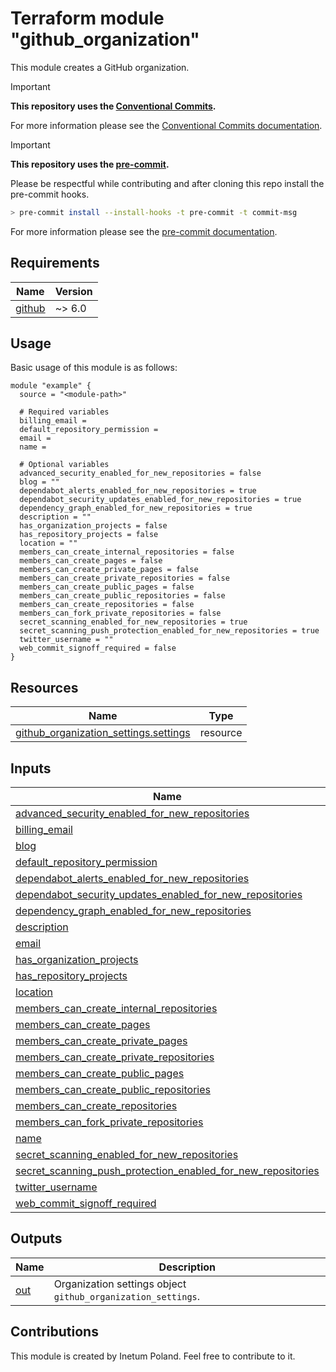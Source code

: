 # Terraform module "github_organization"

This module creates a GitHub organization.

> [!IMPORTANT]
> __This repository uses the [Conventional Commits](https://www.conventionalcommits.org/).__
>
> For more information please see the [Conventional Commits documentation](https://www.conventionalcommits.org/en/v1.0.0/#summary).

> [!IMPORTANT]
> __This repository uses the [pre-commit](https://pre-commit.com/).__
>
> Please be respectful while contributing and after cloning this repo install the pre-commit hooks.
> ```bash
> > pre-commit install --install-hooks -t pre-commit -t commit-msg
> ```
> For more information please see the [pre-commit documentation](https://pre-commit.com/).

<!-- BEGIN_AUTOMATED_TF_DOCS_BLOCK -->
## Requirements

| Name | Version |
|------|---------|
| <a name="requirement_github"></a> [github](#requirement\_github) | ~> 6.0 |

## Usage
Basic usage of this module is as follows:
```hcl
module "example" {
  source = "<module-path>"

  # Required variables
  billing_email =
  default_repository_permission =
  email =
  name =

  # Optional variables
  advanced_security_enabled_for_new_repositories = false
  blog = ""
  dependabot_alerts_enabled_for_new_repositories = true
  dependabot_security_updates_enabled_for_new_repositories = true
  dependency_graph_enabled_for_new_repositories = true
  description = ""
  has_organization_projects = false
  has_repository_projects = false
  location = ""
  members_can_create_internal_repositories = false
  members_can_create_pages = false
  members_can_create_private_pages = false
  members_can_create_private_repositories = false
  members_can_create_public_pages = false
  members_can_create_public_repositories = false
  members_can_create_repositories = false
  members_can_fork_private_repositories = false
  secret_scanning_enabled_for_new_repositories = true
  secret_scanning_push_protection_enabled_for_new_repositories = true
  twitter_username = ""
  web_commit_signoff_required = false
}
```

## Resources

| Name | Type |
|------|------|
| [github_organization_settings.settings](https://registry.terraform.io/providers/integrations/github/latest/docs/resources/organization_settings) | resource |

## Inputs

| Name | Description | Type | Default | Required |
|------|-------------|------|---------|:--------:|
| <a name="input_advanced_security_enabled_for_new_repositories"></a> [advanced\_security\_enabled\_for\_new\_repositories](#input\_advanced\_security\_enabled\_for\_new\_repositories) | n/a | `bool` | `false` | no |
| <a name="input_billing_email"></a> [billing\_email](#input\_billing\_email) | n/a | `string` | n/a | yes |
| <a name="input_blog"></a> [blog](#input\_blog) | n/a | `string` | `""` | no |
| <a name="input_default_repository_permission"></a> [default\_repository\_permission](#input\_default\_repository\_permission) | n/a | `string` | n/a | yes |
| <a name="input_dependabot_alerts_enabled_for_new_repositories"></a> [dependabot\_alerts\_enabled\_for\_new\_repositories](#input\_dependabot\_alerts\_enabled\_for\_new\_repositories) | n/a | `bool` | `true` | no |
| <a name="input_dependabot_security_updates_enabled_for_new_repositories"></a> [dependabot\_security\_updates\_enabled\_for\_new\_repositories](#input\_dependabot\_security\_updates\_enabled\_for\_new\_repositories) | n/a | `bool` | `true` | no |
| <a name="input_dependency_graph_enabled_for_new_repositories"></a> [dependency\_graph\_enabled\_for\_new\_repositories](#input\_dependency\_graph\_enabled\_for\_new\_repositories) | n/a | `bool` | `true` | no |
| <a name="input_description"></a> [description](#input\_description) | n/a | `string` | `""` | no |
| <a name="input_email"></a> [email](#input\_email) | n/a | `string` | n/a | yes |
| <a name="input_has_organization_projects"></a> [has\_organization\_projects](#input\_has\_organization\_projects) | n/a | `bool` | `false` | no |
| <a name="input_has_repository_projects"></a> [has\_repository\_projects](#input\_has\_repository\_projects) | n/a | `bool` | `false` | no |
| <a name="input_location"></a> [location](#input\_location) | n/a | `string` | `""` | no |
| <a name="input_members_can_create_internal_repositories"></a> [members\_can\_create\_internal\_repositories](#input\_members\_can\_create\_internal\_repositories) | n/a | `bool` | `false` | no |
| <a name="input_members_can_create_pages"></a> [members\_can\_create\_pages](#input\_members\_can\_create\_pages) | n/a | `bool` | `false` | no |
| <a name="input_members_can_create_private_pages"></a> [members\_can\_create\_private\_pages](#input\_members\_can\_create\_private\_pages) | n/a | `bool` | `false` | no |
| <a name="input_members_can_create_private_repositories"></a> [members\_can\_create\_private\_repositories](#input\_members\_can\_create\_private\_repositories) | n/a | `bool` | `false` | no |
| <a name="input_members_can_create_public_pages"></a> [members\_can\_create\_public\_pages](#input\_members\_can\_create\_public\_pages) | n/a | `bool` | `false` | no |
| <a name="input_members_can_create_public_repositories"></a> [members\_can\_create\_public\_repositories](#input\_members\_can\_create\_public\_repositories) | n/a | `bool` | `false` | no |
| <a name="input_members_can_create_repositories"></a> [members\_can\_create\_repositories](#input\_members\_can\_create\_repositories) | n/a | `bool` | `false` | no |
| <a name="input_members_can_fork_private_repositories"></a> [members\_can\_fork\_private\_repositories](#input\_members\_can\_fork\_private\_repositories) | n/a | `bool` | `false` | no |
| <a name="input_name"></a> [name](#input\_name) | n/a | `string` | n/a | yes |
| <a name="input_secret_scanning_enabled_for_new_repositories"></a> [secret\_scanning\_enabled\_for\_new\_repositories](#input\_secret\_scanning\_enabled\_for\_new\_repositories) | n/a | `bool` | `true` | no |
| <a name="input_secret_scanning_push_protection_enabled_for_new_repositories"></a> [secret\_scanning\_push\_protection\_enabled\_for\_new\_repositories](#input\_secret\_scanning\_push\_protection\_enabled\_for\_new\_repositories) | n/a | `bool` | `true` | no |
| <a name="input_twitter_username"></a> [twitter\_username](#input\_twitter\_username) | n/a | `string` | `""` | no |
| <a name="input_web_commit_signoff_required"></a> [web\_commit\_signoff\_required](#input\_web\_commit\_signoff\_required) | n/a | `bool` | `false` | no |

## Outputs

| Name | Description |
|------|-------------|
| <a name="output_out"></a> [out](#output\_out) | Organization settings object `github_organization_settings`. |
<!-- END_AUTOMATED_TF_DOCS_BLOCK -->

## Contributions

This module is created by Inetum Poland. Feel free to contribute to it.
